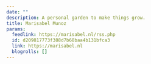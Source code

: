 ```yaml
---
date: ""
description: A personal garden to make things grow.
title: Marisabel Munoz
params:
  feedlink: https://marisabel.nl/rss.php
  id: d209817773f388d7b68baa4b131bfca3
  link: https://marisabel.nl
  blogrolls: []
---
```

